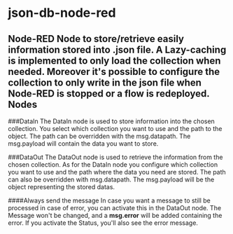 json-db-node-red
================

Node-RED Node to store/retrieve easily information stored into .json file. A Lazy-caching is implemented to only load the collection when needed. Moreover it's possible to configure the collection to only write in the json file when Node-RED is stopped or a flow is redeployed.
Nodes
------
###DataIn
The DataIn node is used to store information into the chosen collection. You select which collection you want to use and the path to the object. The path can be overridden with the msg.datapath. The msg.payload will contain the data you want to store.

###DataOut
The DataOut node is used to retrieve the information from the chosen collection. As for the DataIn node you configure which collection you want to use and the path where the data you need are stored. The path can also be overridden with msg.datapath. The msg.payload will be the object representing the stored datas.

####Always send the message
In case you want a message to still be processed in case of error, you can activate this in the DataOut node.
The Message won't be changed, and a **msg.error** will be added containing the error. 
If you activate the Status, you'll also see the error message.
